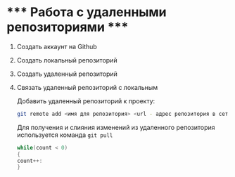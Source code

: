 # *** Работа с удаленными репозиториями ***

1. Создать аккаунт на Github
2. Создать локальный репозиторий
3. Создать удаленный репозиторий
4. Связать удаленный репозиторий с локальным

   Добавить удаленный репозиторий к проекту:
   ```Bash
   git remote add <имя для репозитория> <url - адрес репозитория в сети>
   ```
   Для получения и слияния изменений из 
   удаленного репозитория используется
   команда `git pull`
   
   ```C#
   while(count < 0)
   {
   count++:
   }
   ```
